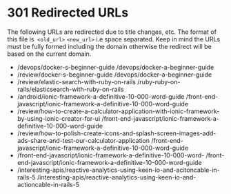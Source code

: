# 301 Redirected URLs

The following URLs are redirected due to title changes, etc.  The format of this file is` <old_url>` `<new_url>` i.e space separated.  Keep in mind the URLs must be fully formed including the domain otherwise the redirect will be based on the current domain.

- /devops/docker-s-beginner-guide /devops/docker-a-beginner-guide
- /review/docker-s-beginner-guide /devops/docker-a-beginner-guide
- /review/elastic-search-with-ruby-on-rails /ruby-ruby-on-rails/elasticsearch-with-ruby-on-rails
- /android/ionic-framework-a-definitive-10-000-word-guide /front-end-javascript/ionic-framework-a-definitive-10-000-word-guide
- /review/how-to-create-a-calculator-application-with-ionic-framework-by-using-ionic-creator-for-ui /front-end-javascript/ionic-framework-a-definitive-10-000-word-guide
- /review/how-to-polish-create-icons-and-splash-screen-images-add-ads-share-and-test-our-calculator-application /front-end-javascript/ionic-framework-a-definitive-10-000-word-guide
- /front-end-javascript/ionic-framework-a-definitive-10-000-word- /front-end-javascript/ionic-framework-a-definitive-10-000-word-guide
- /interesting-apis/reactive-analytics-using-keen-io-and-acitoncable-in-rails-5 /interesting-apis/reactive-analytics-using-keen-io-and-actioncable-in-rails-5

